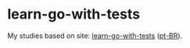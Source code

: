 # learn-go-with-tests
My studies based on site: [learn-go-with-tests] ([pt-BR][learn-go-with-tests-pt]).

[learn-go-with-tests]: https://quii.gitbook.io/learn-go-with-tests
[learn-go-with-tests-pt]: https://larien.gitbook.io/aprenda-go-com-testes/
